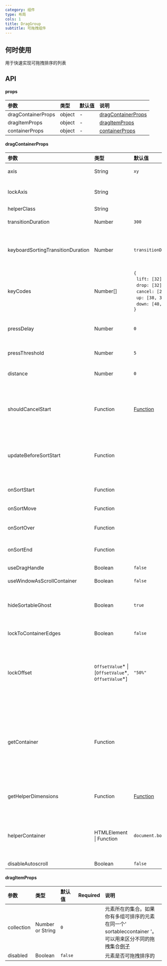 ```yaml
---
category: 组件
type: 布局
cols: 1
title: DragGroup
subtitle: 可拖拽组件
---
```



## 何时使用
用于快速实现可拖拽排序的列表

## API 

#### props

| 参数                          | 类型                                                      | 默认值                                                                                                        | 说明                                                                                                                                                                                                                                                                                                                                                                                                                                                            |
| :-------------------------------- | :-------------------------------------------------------- | :------------------------------------------------------------------------------------------------------------- | :--------------------------------------------------------------------------------------------------------------------------------------------------------------------------------------------------------------------------------------------------------------------------------------------------------------------------------------------------------------------------------------------------------------------------------------------------------------------- |
| dragContainerProps                  | object                                | -                        | [dragContainerProps](#dragContainerProps)            |
| dragItemProps                       | object                                | -                        | [dragItemProps](#dragItemProps)  |
| containerProps                      | object                                | -                        | [containerProps](#containerProps)  |

#### dragContainerProps

| 参数                          | 类型                                                      | 默认值                                                                                                        | 说明                                                                                                                                                                                                                                                                                                                                                                                                                                                            |
| :-------------------------------- | :-------------------------------------------------------- | :------------------------------------------------------------------------------------------------------------- | :--------------------------------------------------------------------------------------------------------------------------------------------------------------------------------------------------------------------------------------------------------------------------------------------------------------------------------------------------------------------------------------------------------------------------------------------------------------------- |
| axis                              | String                                                    | `xy`                                                                                                            | 可以水平、垂直或在网格中排序。可能的值:' x '， ' y '或' xy '                                                                                                                                                                                                                                                           |
| lockAxis                          | String                                                    |                                                                                                                | 可以在排序时将移动锁定到一个轴上。这在HTML5的拖放中是不可能实现的。可选值:' x '或' y '。                                                                                                                                                                                                                              |
| helperClass                       | String                                                    |                                                                                                                | 自定义类名                                                                                                                                                                                                                                                                                                     |
| transitionDuration                | Number                                                    | `300`                                                                                                          | 元素移动位置时的转换持续时间。如果你想禁用过渡，将它设置为“0”                                                                                                                                                                                                                                                                                       |
| keyboardSortingTransitionDuration | Number                                                    | `transitionDuration`                                                                                           | 在键盘排序期间，助手被转移时的转换持续时间。如果你想禁用键盘排序助手的过渡，请将此设置为“0”。如果未定义，默认为' transitionDuration '的值                                                                                                                                                                              |
| keyCodes                           | Number[]                                            | `{`<br/>&nbsp;&nbsp;`lift: [32],`<br/>&nbsp;&nbsp;`drop: [32],`<br/>&nbsp;&nbsp;`cancel: [27],`<br/>&nbsp;&nbsp;`up: [38, 37],`<br/>&nbsp;&nbsp;`down: [40, 39]`<br/>`}`                                                                                                                        | 包含每个键盘可访问操作的键码数组的对象。                                                                                                                                                                                                      |
| pressDelay                        | Number                                                    | `0`                                                                                                            | 如果您希望元素在被按下一段时间后才变得可排序，请更改此属性。移动设备的一个合理的默认值是‘200’。不能与“distance”一起使用。                                                                                                                                 |
| pressThreshold                    | Number                                                    | `5`                                                                                                            | 在忽略a press event之前，可以容忍的移动像素数                                                                                                                                                                                                                                                                                                                                    |
| distance                          | Number                                                    | `0`                                                                                                            | 设置拖动一定数量的像素后才变得可排序。不能与' pressDelay '道具一起使用。                                                                                                                                                                                                                                                       |
| shouldCancelStart                 | Function                                                  | [Function](https://github.com/clauderic/react-sortable-hoc/blob/master/src/SortableContainer/index.js#L48)     | 这个函数在排序开始之前被调用，并且可以用于在排序开始之前以编程方式取消排序。默认情况下，如果事件目标是' input '， ' textarea '， ' select '， ' option '或' button '，它将取消排序。                                                                                                                                                                                                         |
| updateBeforeSortStart             | Function                                                  |                                                                                                                | 这个函数在排序开始之前被调用。它可以返回一个promise，允许你在排序开始之前运行异步更新(比如' setState ')。' function({node, index, collection, isKeySorting}， event) '                                                                                                                                                                                                     |
| onSortStart                       | Function                                                  |                                                                                                                | 当排序开始时调用的回调。' function({node, index, collection, isKeySorting}， event) '                                                                                                                                                                                                                                                                               |
| onSortMove                        | Function                                                  |                                                                                                                | 当光标移动时，排序期间调用的回调 `function(event)`                                                                                                                                                                                                                                                                                                                                                                                         |
| onSortOver                        | Function                                                  |                                                                                                                | 当移动到一个项目时调用的回调。 `function({index, oldIndex, newIndex, collection, isKeySorting}, e)`                                                                                                                                                                                                                                                                                                                                                |
| onSortEnd                         | Function                                                  |                                                                                                                | 排序结束时调用的回调。 `function({oldIndex, newIndex, collection, isKeySorting}, e)`                                                                                                                                                                                                                                                                                                                                                              |
| useDragHandle                     | Boolean                                                   | `false`                                                                                                        | 如果你使用的是" SortableHandle " HOC，将其设为" true "                                                                                                                                                                                                                                                                                                                                              |
| useWindowAsScrollContainer        | Boolean                                                   | `false`                                                                                                        | 可以将window设置为滚动容器                                                                                                                                                                                                                                                                                                                                 |
| hideSortableGhost                 | Boolean                                                   | `true`                                                                                                         | 是否自动隐藏重影元素。默认情况下，为了方便起见，React Sortable List会自动隐藏当前正在排序的元素。如果您想应用自己的样式，则将此设置为false。                                                                                                                                                                       |
| lockToContainerEdges              | Boolean                                                   | `false`                                                                                                        | 您可以将可排序元素的移动锁定到它的父元素 `SortableContainer`                                                                                                                                                                                                                                                                                                                                                                                       |
| lockOffset                        | `OffsetValue`\* &#124; [`OffsetValue`\*, `OffsetValue`\*] | `"50%"`                                                                                                        | 当' locktocontaineredges '被设置为' true '时，这将控制sortable helper和它的父类' sortableccontainer '的顶部/底部边缘之间的偏移距离。百分比值相对于当前排序的项目的高度。如果你想指定不同的行为锁定到容器的_top_和_bottom_，你也可以传入一个数组(例如:' ["0%"，"100%"]').                                             |
| getContainer                      | Function                                                  |                                                                                                                | 返回可滚动容器元素的可选函数。该属性默认为“SortableContainer”元素本身，或者(如果“useWindowAsScrollContainer”为true)窗口。使用此函数指定一个自定义容器对象(例如，这对于与某些第三方组件(如' FlexTable ')集成很有用)。这个函数被传递了一个参数(' wrappedInstance ' React元素)，它将返回一个DOM元素。|
| getHelperDimensions               | Function                                                  | [Function](https://github.com/clauderic/react-sortable-hoc/blob/master/src/SortableContainer/index.js#L74-L77) | 可选的' function({node, index, collection}) '，应该返回SortableHelper的计算维度。详情请参阅[default implementation](https://github.com/clauderic/react-sortable-hoc/blob/master/src/SortableContainer/defaultGetHelperDimensions.js)                                                                                                                                                                                                    |
| helperContainer                   | HTMLElement &#124; Function                               | `document.body`                                                                                                | 默认情况下，克隆的可排序助手被追加到文档主体。使用此道具指定要追加的可排序克隆的不同容器。接受' HTMLElement '或返回' HTMLElement '的函数，该函数将在排序开始之前被调用                                                                                                                                            |
| disableAutoscroll                 | Boolean                                                   | `false`                                                                                                        | 在拖动时禁用自动滚动  

#### dragItemProps

| 参数   | 类型            | 默认值 | Required | 说明                                                                                                                                                                                                                               |
| :--------- | :--------------- | :------ | :-------: | :---------------------------------------------------------------------------------------------------------------------------------------------------------------------------------------------------------------------------------------- |
| collection | Number or String | `0`     |           | 元素所在的集合。如果你有多组可排序的元素在同一个' sortableccontainer '。可以用来区分不同的拖拽集合[例子](http://clauderic.github.io/react-sortable-hoc/#/basic-configuration/multiple-lists) |
| disabled   | Boolean          | `false` |           | 元素是否可拖拽排序的                                                                                                                                                            |